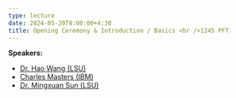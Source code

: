 ```yaml
---
type: lecture
date: 2024-05-20T8:00:00+4:30
title: Opening Ceremony & Introduction / Basics <br />1245 PFT
---
```


**Speakers:**
- [Dr. Hao Wang (LSU)](https://intellisys.haow.ca/haowang/)
- [Charles Masters (IBM)](https://www.linkedin.com/in/charles-masters-3655b117a/)
- [Dr. Mingxuan Sun (LSU)](http://csc.lsu.edu/~msun/)